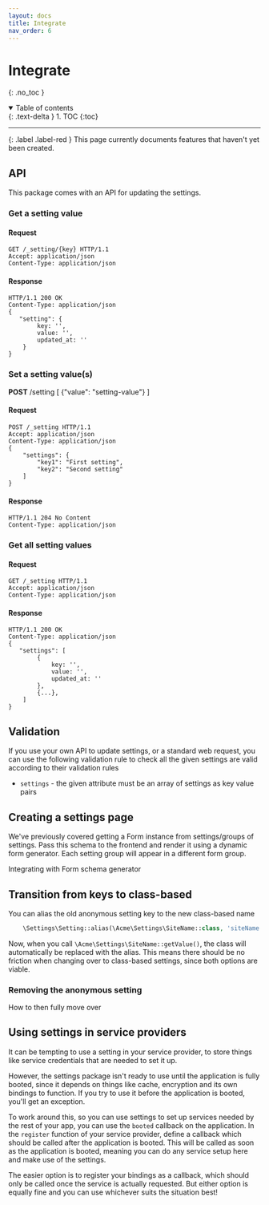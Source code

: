 ```yaml
---
layout: docs
title: Integrate
nav_order: 6
---
```


# Integrate
{: .no_toc }

<details open markdown="block">
  <summary>
    Table of contents
  </summary>
  {: .text-delta }
1. TOC
{:toc}
</details>

---

{: .label .label-red }
This page currently documents features that haven't yet been created.

## API

This package comes with an API for updating the settings. 

### Get a setting value

#### Request

```http
GET /_setting/{key} HTTP/1.1
Accept: application/json
Content-Type: application/json
```

#### Response

```http
HTTP/1.1 200 OK
Content-Type: application/json
{
   "setting": {
        key: '',
        value: '',
        updated_at: ''
    }
}
```

### Set a setting value(s)

**POST** /setting
[
    {"value": "setting-value"}
]

#### Request

```http
POST /_setting HTTP/1.1
Accept: application/json
Content-Type: application/json
{
    "settings": {
        "key1": "First setting",
        "key2": "Second setting"
    ]
}
```

#### Response

```http
HTTP/1.1 204 No Content
Content-Type: application/json
```

### Get all setting values

#### Request

```http
GET /_setting HTTP/1.1
Accept: application/json
Content-Type: application/json
```

#### Response

```http
HTTP/1.1 200 OK
Content-Type: application/json
{
   "settings": [
        {
            key: '',
            value: '',
            updated_at: ''
        },
        {...},
    ]
}
```

## Validation

If you use your own API to update settings, or a standard web request, you can use the following validation rule to check all the given settings are valid according to their validation rules

- `settings` - the given attribute must be an array of settings as key value pairs

## Creating a settings page

We've previously covered getting a Form instance from settings/groups of settings. Pass this schema to the frontend and render it using a dynamic form generator. Each setting group will appear in a different form group.

Integrating with Form schema generator

## Transition from keys to class-based

You can alias the old anonymous setting key to the new class-based name

```php
    \Settings\Setting::alias(\Acme\Settings\SiteName::class, 'siteName');
```

Now, when you call `\Acme\Settings\SiteName::getValue()`, the class will automatically be replaced with the alias. This means there should be no friction when changing over to class-based settings, since both options are viable. 

### Removing the anonymous setting

How to then fully move over

## Using settings in service providers

It can be tempting to use a setting in your service provider, to store things like service credentials that are needed to set it up.

However, the settings package isn't ready to use until the application is fully booted, since it depends on things like cache, encryption and its own bindings to function. If you try to use it before the application is booted, you'll get an exception.

To work around this, so you can use settings to set up services needed by the rest of your app, you can use the `booted` callback on the application. In the `register` function of your service provider, define a callback which should be called after the application is booted. This will be called as soon as the application is booted, meaning you can do any service setup here and make use of the settings.

The easier option is to register your bindings as a callback, which should only be called once the service is actually requested. But either option is equally fine and you can use whichever suits the situation best!
